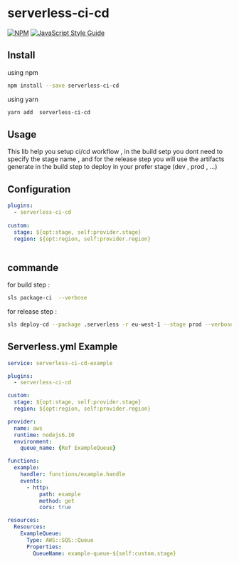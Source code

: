 # serverless-ci-cd

[![NPM](https://img.shields.io/npm/v/serverless-ci-cd.svg)](https://www.npmjs.com/package/serverless-ci-cd) [![JavaScript Style Guide](https://img.shields.io/badge/code_style-standard-brightgreen.svg)](https://standardjs.com)


## Install

using npm 
```bash
npm install --save serverless-ci-cd
```

using yarn 
```bash
yarn add  serverless-ci-cd
```


## Usage

This lib help you setup ci/cd workflow , in the build setp you dont need to specify the stage name , and for the release step you will use the artifacts generate in the build step to deploy in your prefer stage (dev , prod , ...)


## Configuration



```yaml
plugins:
  - serverless-ci-cd
  
custom:
  stage: ${opt:stage, self:provider.stage}
  region: ${opt:region, self:provider.region}
    
```

## commande 

for build step : 

```bash
sls package-ci  --verbose
```

for release step : 
```bash
sls deploy-cd --package .serverless -r eu-west-1 --stage prod --verbose
```




## Serverless.yml Example

```yaml
service: serverless-ci-cd-example

plugins:
  - serverless-ci-cd

custom:
  stage: ${opt:stage, self:provider.stage}
  region: ${opt:region, self:provider.region}

provider:
  name: aws
  runtime: nodejs6.10
  environment:
    queue_name: {Ref ExampleQueue}

functions:
  example:
    handler: functions/example.handle
    events:
      - http:
          path: example
          method: get
          cors: true

resources:
  Resources:
    ExampleQueue:
      Type: AWS::SQS::Queue
      Properties:
        QueueName: example-queue-${self:custom.stage}
 
```


